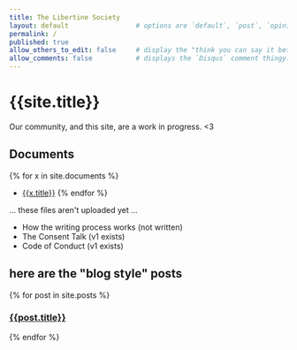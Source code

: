 ```yaml
---
title: The Libertine Society
layout: default                 # options are `default`, `post`, `opinion`
permalink: /
published: true
allow_others_to_edit: false     # display the "think you can say it better?" link at the bottom of the file.
allow_comments: false           # displays the `Disqus` comment thingy.
---
```



<h1 class="headline">{{site.title}}</h1>

Our community, and this site, are a work in progress. <3


## Documents

{% for x in site.documents %}
* <a href="{{x.url | prepend: site.baseurl}}">{{x.title}}</a>
{% endfor %}


... these files aren't uploaded yet ...

* How the writing process works (not written)
* The Consent Talk (v1 exists)
* Code of Conduct (v1 exists)



## here are the "blog style" posts

{% for post in site.posts %}
  <h3>
    <a href="{{post.url | prepend: site.baseurl}}">{{post.title}}</a>
  </h3>
{% endfor %}

<!--
# here are our cupcakes:

{% for x in site.cupcakes %}
  <a href="{{x.url | prepend: site.baseurl}}">{{x.title}}</a>
{% endfor %}


# here are our cookies:

{% for x in site.cookies %}
  <a href="{{x.url | prepend: site.baseurl}}">{{x.title}}</a>
{% endfor %}
-->
